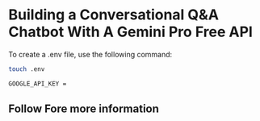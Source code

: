 # Building a Conversational Q&A Chatbot With A Gemini Pro Free API

To create a .env file, use the following command:

```bash
touch .env

GOOGLE_API_KEY = 
```

## Follow Fore more information 